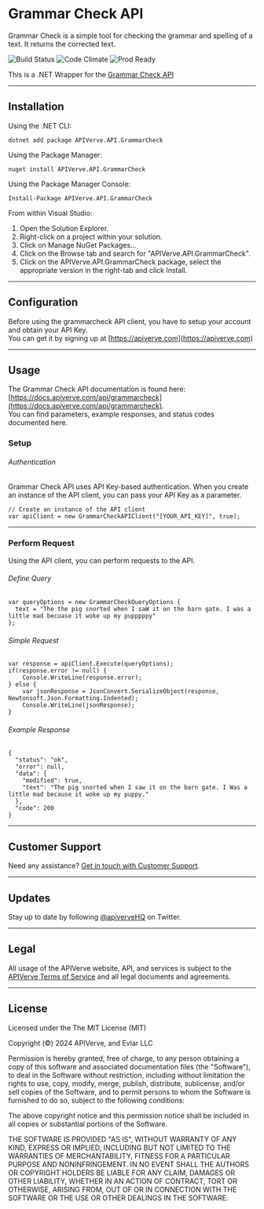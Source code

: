 Grammar Check API
============

Grammar Check is a simple tool for checking the grammar and spelling of a text. It returns the corrected text.

![Build Status](https://img.shields.io/badge/build-passing-green)
![Code Climate](https://img.shields.io/badge/maintainability-B-purple)
![Prod Ready](https://img.shields.io/badge/production-ready-blue)

This is a .NET Wrapper for the [Grammar Check API](https://apiverve.com/marketplace/api/grammarcheck)

---

## Installation

Using the .NET CLI:
```
dotnet add package APIVerve.API.GrammarCheck
```

Using the Package Manager:
```
nuget install APIVerve.API.GrammarCheck
```

Using the Package Manager Console:
```
Install-Package APIVerve.API.GrammarCheck
```

From within Visual Studio:

1. Open the Solution Explorer.
2. Right-click on a project within your solution.
3. Click on Manage NuGet Packages...
4. Click on the Browse tab and search for "APIVerve.API.GrammarCheck".
5. Click on the APIVerve.API.GrammarCheck package, select the appropriate version in the right-tab and click Install.


---

## Configuration

Before using the grammarcheck API client, you have to setup your account and obtain your API Key.  
You can get it by signing up at [https://apiverve.com](https://apiverve.com)

---

## Usage

The Grammar Check API documentation is found here: [https://docs.apiverve.com/api/grammarcheck](https://docs.apiverve.com/api/grammarcheck).  
You can find parameters, example responses, and status codes documented here.

### Setup

###### Authentication
Grammar Check API uses API Key-based authentication. When you create an instance of the API client, you can pass your API Key as a parameter.

```
// Create an instance of the API client
var apiClient = new GrammarCheckAPIClient("[YOUR_API_KEY]", true);
```

---


### Perform Request
Using the API client, you can perform requests to the API.

###### Define Query

```
var queryOptions = new GrammarCheckQueryOptions {
  text = "The the pig snorted when I saW it on the barn gate. I was a little mad becuase it woke up my pupppppy"
};
```

###### Simple Request

```
var response = apiClient.Execute(queryOptions);
if(response.error != null) {
	Console.WriteLine(response.error);
} else {
    var jsonResponse = JsonConvert.SerializeObject(response, Newtonsoft.Json.Formatting.Indented);
    Console.WriteLine(jsonResponse);
}
```

###### Example Response

```
{
  "status": "ok",
  "error": null,
  "data": {
    "modified": true,
    "text": "The pig snorted when I saw it on the barn gate. I Was a little mad because it woke up my puppy."
  },
  "code": 200
}
```

---

## Customer Support

Need any assistance? [Get in touch with Customer Support](https://apiverve.com/contact).

---

## Updates
Stay up to date by following [@apiverveHQ](https://twitter.com/apiverveHQ) on Twitter.

---

## Legal

All usage of the APIVerve website, API, and services is subject to the [APIVerve Terms of Service](https://apiverve.com/terms) and all legal documents and agreements.

---

## License
Licensed under the The MIT License (MIT)

Copyright (&copy;) 2024 APIVerve, and Evlar LLC

Permission is hereby granted, free of charge, to any person obtaining a copy of this software and associated documentation files (the "Software"), to deal in the Software without restriction, including without limitation the rights to use, copy, modify, merge, publish, distribute, sublicense, and/or sell copies of the Software, and to permit persons to whom the Software is furnished to do so, subject to the following conditions:

The above copyright notice and this permission notice shall be included in all copies or substantial portions of the Software.

THE SOFTWARE IS PROVIDED "AS IS", WITHOUT WARRANTY OF ANY KIND, EXPRESS OR IMPLIED, INCLUDING BUT NOT LIMITED TO THE WARRANTIES OF MERCHANTABILITY, FITNESS FOR A PARTICULAR PURPOSE AND NONINFRINGEMENT. IN NO EVENT SHALL THE AUTHORS OR COPYRIGHT HOLDERS BE LIABLE FOR ANY CLAIM, DAMAGES OR OTHER LIABILITY, WHETHER IN AN ACTION OF CONTRACT, TORT OR OTHERWISE, ARISING FROM, OUT OF OR IN CONNECTION WITH THE SOFTWARE OR THE USE OR OTHER DEALINGS IN THE SOFTWARE.